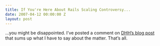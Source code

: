 ```yaml
---
title: If You're Here About Rails Scaling Controversy...
date: 2007-04-12 00:00:00 Z
layout: post
---
```


…you might be disappointed. I’ve posted a comment on [DHH’s blog post](http://www.loudthinking.com/arc/000608.html) that sums up what I have to say about the matter. That’s all.
